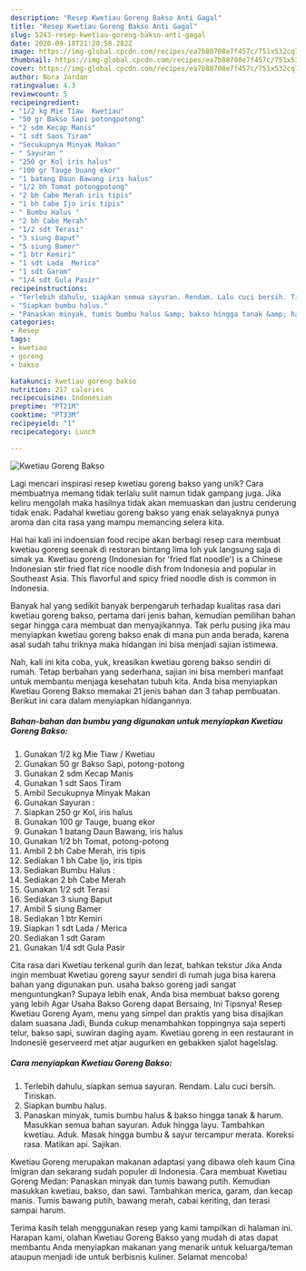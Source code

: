 ```yaml
---
description: "Resep Kwetiau Goreng Bakso Anti Gagal"
title: "Resep Kwetiau Goreng Bakso Anti Gagal"
slug: 5243-resep-kwetiau-goreng-bakso-anti-gagal
date: 2020-09-18T21:20:58.282Z
image: https://img-global.cpcdn.com/recipes/ea7b88708e7f457c/751x532cq70/kwetiau-goreng-bakso-foto-resep-utama.jpg
thumbnail: https://img-global.cpcdn.com/recipes/ea7b88708e7f457c/751x532cq70/kwetiau-goreng-bakso-foto-resep-utama.jpg
cover: https://img-global.cpcdn.com/recipes/ea7b88708e7f457c/751x532cq70/kwetiau-goreng-bakso-foto-resep-utama.jpg
author: Nora Jordan
ratingvalue: 4.3
reviewcount: 5
recipeingredient:
- "1/2 kg Mie Tiaw  Kwetiau"
- "50 gr Bakso Sapi potongpotong"
- "2 sdm Kecap Manis"
- "1 sdt Saos Tiram"
- "Secukupnya Minyak Makan"
- " Sayuran "
- "250 gr Kol iris halus"
- "100 gr Tauge buang ekor"
- "1 batang Daun Bawang iris halus"
- "1/2 bh Tomat potongpotong"
- "2 bh Cabe Merah iris tipis"
- "1 bh Cabe Ijo iris tipis"
- " Bumbu Halus "
- "2 bh Cabe Merah"
- "1/2 sdt Terasi"
- "3 siung Baput"
- "5 siung Bamer"
- "1 btr Kemiri"
- "1 sdt Lada  Merica"
- "1 sdt Garam"
- "1/4 sdt Gula Pasir"
recipeinstructions:
- "Terlebih dahulu, siapkan semua sayuran. Rendam. Lalu cuci bersih. Tiriskan."
- "Siapkan bumbu halus."
- "Panaskan minyak, tumis bumbu halus &amp; bakso hingga tanak &amp; harum. Masukkan semua bahan sayuran. Aduk hingga layu. Tambahkan kwetiau. Aduk. Masak hingga bumbu &amp; sayur tercampur merata. Koreksi rasa. Matikan api. Sajikan."
categories:
- Resep
tags:
- kwetiau
- goreng
- bakso

katakunci: kwetiau goreng bakso 
nutrition: 217 calories
recipecuisine: Indonesian
preptime: "PT21M"
cooktime: "PT33M"
recipeyield: "1"
recipecategory: Lunch

---
```



![Kwetiau Goreng Bakso](https://img-global.cpcdn.com/recipes/ea7b88708e7f457c/751x532cq70/kwetiau-goreng-bakso-foto-resep-utama.jpg)

Lagi mencari inspirasi resep kwetiau goreng bakso yang unik? Cara membuatnya memang tidak terlalu sulit namun tidak gampang juga. Jika keliru mengolah maka hasilnya tidak akan memuaskan dan justru cenderung tidak enak. Padahal kwetiau goreng bakso yang enak selayaknya punya aroma dan cita rasa yang mampu memancing selera kita.

Hai hai kali ini indoensian food recipe akan berbagi resep cara membuat kwetiau goreng seenak di restoran bintang lima loh yuk langsung saja di simak ya. Kwetiau goreng (Indonesian for &#39;fried flat noodle&#39;) is a Chinese Indonesian stir fried flat rice noodle dish from Indonesia and popular in Southeast Asia. This flavorful and spicy fried noodle dish is common in Indonesia.

Banyak hal yang sedikit banyak berpengaruh terhadap kualitas rasa dari kwetiau goreng bakso, pertama dari jenis bahan, kemudian pemilihan bahan segar hingga cara membuat dan menyajikannya. Tak perlu pusing jika mau menyiapkan kwetiau goreng bakso enak di mana pun anda berada, karena asal sudah tahu triknya maka hidangan ini bisa menjadi sajian istimewa.


Nah, kali ini kita coba, yuk, kreasikan kwetiau goreng bakso sendiri di rumah. Tetap berbahan yang sederhana, sajian ini bisa memberi manfaat untuk membantu menjaga kesehatan tubuh kita. Anda bisa menyiapkan Kwetiau Goreng Bakso memakai 21 jenis bahan dan 3 tahap pembuatan. Berikut ini cara dalam menyiapkan hidangannya.

<!--inarticleads1-->

##### Bahan-bahan dan bumbu yang digunakan untuk menyiapkan Kwetiau Goreng Bakso:

1. Gunakan 1/2 kg Mie Tiaw / Kwetiau
1. Gunakan 50 gr Bakso Sapi, potong-potong
1. Gunakan 2 sdm Kecap Manis
1. Gunakan 1 sdt Saos Tiram
1. Ambil Secukupnya Minyak Makan
1. Gunakan  Sayuran :
1. Siapkan 250 gr Kol, iris halus
1. Gunakan 100 gr Tauge, buang ekor
1. Gunakan 1 batang Daun Bawang, iris halus
1. Gunakan 1/2 bh Tomat, potong-potong
1. Ambil 2 bh Cabe Merah, iris tipis
1. Sediakan 1 bh Cabe Ijo, iris tipis
1. Sediakan  Bumbu Halus :
1. Sediakan 2 bh Cabe Merah
1. Gunakan 1/2 sdt Terasi
1. Sediakan 3 siung Baput
1. Ambil 5 siung Bamer
1. Sediakan 1 btr Kemiri
1. Siapkan 1 sdt Lada / Merica
1. Sediakan 1 sdt Garam
1. Gunakan 1/4 sdt Gula Pasir


Cita rasa dari Kwetiau terkenal gurih dan lezat, bahkan tekstur Jika Anda ingin membuat Kwetiau goreng sayur sendiri di rumah juga bisa karena bahan yang digunakan pun. usaha bakso goreng jadi sangat menguntungkan? Supaya lebih enak, Anda bisa membuat bakso goreng yang lebih Agar Usaha Bakso Goreng dapat Bersaing, Ini Tipsnya! Resep Kwetiau Goreng Ayam, menu yang simpel dan praktis yang bisa disajikan dalam suasana Jadi, Bunda cukup menambahkan toppingnya saja seperti telur, bakso sapi, suwiran daging ayam. Kwetiau goreng in een restaurant in Indonesië geserveerd met atjar augurken en gebakken sjalot hagelslag. 

<!--inarticleads2-->

##### Cara menyiapkan Kwetiau Goreng Bakso:

1. Terlebih dahulu, siapkan semua sayuran. Rendam. Lalu cuci bersih. Tiriskan.
1. Siapkan bumbu halus.
1. Panaskan minyak, tumis bumbu halus &amp; bakso hingga tanak &amp; harum. Masukkan semua bahan sayuran. Aduk hingga layu. Tambahkan kwetiau. Aduk. Masak hingga bumbu &amp; sayur tercampur merata. Koreksi rasa. Matikan api. Sajikan.


Kwetiau Goreng merupakan makanan adaptasi yang dibawa oleh kaum Cina Imigran dan sekarang sudah populer di Indonesia. Cara membuat Kwetiau Goreng Medan: Panaskan minyak dan tumis bawang putih. Kemudian masukkan kwetiau, bakso, dan sawi. Tambahkan merica, garam, dan kecap manis. Tumis bawang putih, bawang merah, cabai keriting, dan terasi sampai harum. 

Terima kasih telah menggunakan resep yang kami tampilkan di halaman ini. Harapan kami, olahan Kwetiau Goreng Bakso yang mudah di atas dapat membantu Anda menyiapkan makanan yang menarik untuk keluarga/teman ataupun menjadi ide untuk berbisnis kuliner. Selamat mencoba!
